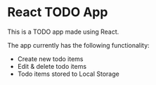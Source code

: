 # React TODO App

This is a TODO app made using React.

The app currently has the following functionality:

- Create new todo items
- Edit & delete todo items
- Todo items stored to Local Storage

